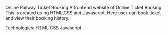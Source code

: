 Online Railway Ticket Booking
A frontend website of Online Ticket Booking. This is created using HTML,CSS and Javascript. Here user can book ticket and view their booking history.

Technologies:
HTML
CSS
Javascript
